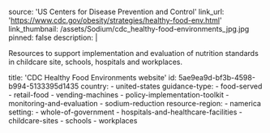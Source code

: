 source: 'US Centers for Disease Prevention and Control'
link_url: 'https://www.cdc.gov/obesity/strategies/healthy-food-env.html'
link_thumbnail: /assets/Sodium/cdc_healthy-food-environments_jpg.jpg
pinned: false
description: |
  <p>Resources to support implementation and evaluation of nutrition standards in childcare site, schools, hospitals and workplaces.
  </p>
title: 'CDC Healthy Food Environments website'
id: 5ae9ea9d-bf3b-4598-b994-5133395d1435
country:
  - united-states
guidance-type:
  - food-served
  - retail-food
  - vending-machines
  - policy-implementation-toolkit
  - monitoring-and-evaluation
  - sodium-reduction
resource-region:
  - namerica
setting:
  - whole-of-government
  - hospitals-and-healthcare-facilities
  - childcare-sites
  - schools
  - workplaces
